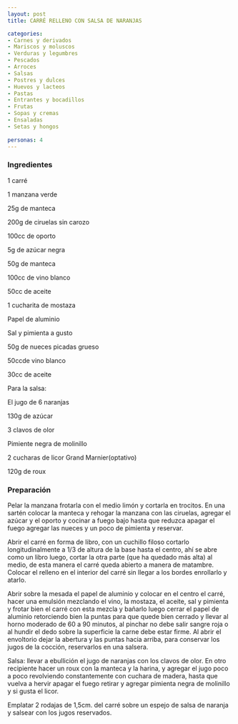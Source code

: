 ```yaml
---
layout: post
title: CARRÉ RELLENO CON SALSA DE NARANJAS

categories:
- Carnes y derivados
- Mariscos y moluscos
- Verduras y legumbres
- Pescados
- Arroces
- Salsas
- Postres y dulces
- Huevos y lacteos
- Pastas
- Entrantes y bocadillos
- Frutas
- Sopas y cremas
- Ensaladas
- Setas y hongos
 
personas: 4 
---
```

<h3>Ingredientes</h3>
1 carré

1 manzana verde

25g de manteca

200g de ciruelas sin carozo

100cc de oporto

5g de azúcar negra

50g de manteca

100cc de vino blanco

50cc de aceite

1 cucharita de mostaza

Papel de aluminio

Sal y pimienta a gusto

50g de nueces picadas grueso

50ccde vino blanco

30cc de aceite

Para la salsa:

El jugo de 6 naranjas

130g de azúcar

3 clavos de olor

Pimiente negra de molinillo

2 cucharas de licor Grand Marnier(optativo)

120g de roux

<h3>Preparación</h3>
Pelar la manzana frotarla con el medio limón y cortarla en trocitos. En una sartén colocar la manteca y rehogar la manzana con las ciruelas, agregar el azúcar y el oporto y cocinar a fuego bajo hasta que reduzca apagar el fuego agregar las nueces y un poco de pimienta y reservar.

Abrir el carré en forma de libro, con un cuchillo filoso cortarlo longitudinalmente a 1/3 de altura de la base hasta el centro, ahí se abre como un libro luego, cortar la otra parte (que ha quedado más alta) al medio, de esta manera el carré queda abierto a manera de matambre. Colocar el relleno en el interior del carré sin llegar a los bordes enrollarlo y atarlo.

Abrir sobre la mesada el papel de aluminio y colocar en el centro el carré, hacer una emulsión mezclando el vino, la mostaza, el aceite, sal y pimienta y frotar bien el carré con esta mezcla y bañarlo luego cerrar el papel de aluminio retorciendo bien la puntas para que quede bien cerrado y llevar al horno moderado de 60 a 90 minutos, al pinchar no debe salir sangre roja o al hundir el dedo sobre la superficie la carne debe estar firme. Al abrir el envoltorio dejar la abertura y las puntas hacia arriba, para conservar los jugos de la cocción, reservarlos en una salsera.

Salsa: llevar a ebullición el jugo de naranjas con los clavos de olor. En otro recipiente hacer un roux con la manteca y la harina, y agregar el jugo poco a poco revolviendo constantemente con cuchara de madera, hasta que vuelva a hervir apagar el fuego retirar y agregar pimienta negra de molinillo y si gusta el licor.

Emplatar 2 rodajas de 1,5cm. del carré sobre un espejo de salsa de naranja y salsear con los jugos reservados.

